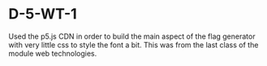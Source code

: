 # D-5-WT-1

Used the p5.js CDN in order to build the main aspect of the flag generator with very little css to style the font a bit. This was from the last class of the module web technologies.
